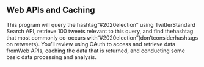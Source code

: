 ## Web APIs and Caching

This program will query the hashtag“#2020election” using TwitterStandard Search API, retrieve 100 tweets relevant to this query, and find thehashtag that most commonly co-occurs with“#2020election”(don’tconsiderhashtags on retweets). You’ll review using OAuth to access and retrieve data fromWeb APIs, caching the data that is returned, and conducting some basic data processing and analysis. 
